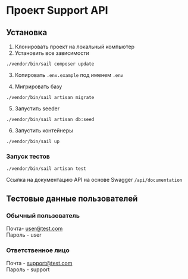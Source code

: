 # Проект Support API

## Установка

1. Клонировать проект на локальный компьютер
2. Установить все зависимости

~~~
./vendor/bin/sail composer update
~~~

3. Копировать `.env.example` под именем `.env`

4. Мигрировать базу

~~~
./vendor/bin/sail artisan migrate
~~~

5. Запустить seeder

~~~
./vendor/bin/sail artisan db:seed
~~~

6. Запустить контейнеры

~~~
./vendor/bin/sail up
~~~

### Запуск тестов

~~~
./vendor/bin/sail artisan test
~~~

Ссылка на документацию API на основе Swagger `/api/documentation`

## Тестовые данные пользователей

### Обычный пользователь

Почта- user@test.com <br>
Пароль - user

### Ответственное лицо

Почта - support@test.com <br>
Пароль - support
